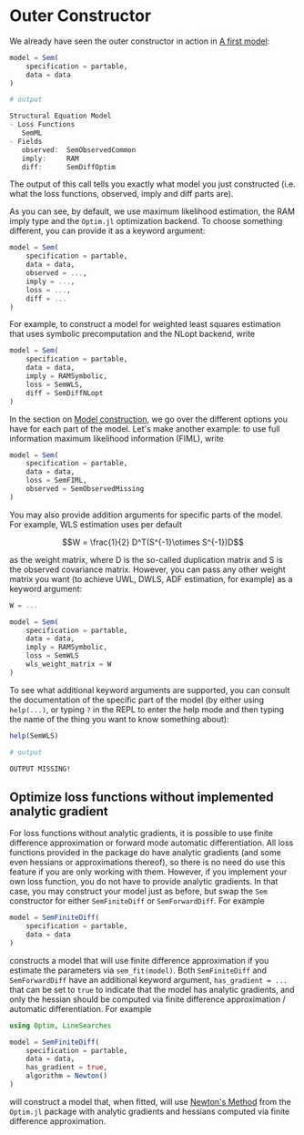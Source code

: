 # Outer Constructor

We already have seen the outer constructor in action in [A first model](@ref):

```julia
model = Sem(
    specification = partable,
    data = data
)

# output

Structural Equation Model
- Loss Functions
   SemML
- Fields
   observed:  SemObservedCommon
   imply:     RAM
   diff:      SemDiffOptim
```

The output of this call tells you exactly what model you just constructed (i.e. what the loss functions, observed, imply and diff parts are).

As you can see, by default, we use maximum likelihood estimation, the RAM imply type and the `Optim.jl` optimization backend. 
To choose something different, you can provide it as a keyword argument:

```julia
model = Sem(
    specification = partable,
    data = data,
    observed = ...,
    imply = ...,
    loss = ...,
    diff = ...
)
```

For example, to construct a model for weighted least squares estimation that uses symbolic precomputation and the NLopt backend, write

```julia
model = Sem(
    specification = partable,
    data = data,
    imply = RAMSymbolic,
    loss = SemWLS,
    diff = SemDiffNLopt
)
```

In the section on [Model construction](@ref), we go over the different options you have for each part of the model.
Let's make another example: to use full information maximum likelihood information (FIML), write

```julia
model = Sem(
    specification = partable,
    data = data,
    loss = SemFIML,
    observed = SemObservedMissing
)
```

You may also provide addition arguments for specific parts of the model. For example, WLS estimation uses per default

```math
W = \frac{1}{2} D^T(S^{-1}\otimes S^{-1})D
```
as the weight matrix, where D is the so-called duplication matrix and S is the observed covariance matrix. However, you can pass any other weight matrix you want (to achieve UWL, DWLS, ADF estimation, for example) as a keyword argument:

```julia
W = ...

model = Sem(
    specification = partable,
    data = data,
    imply = RAMSymbolic,
    loss = SemWLS
    wls_weight_matrix = W
)

```

To see what additional keyword arguments are supported, you can consult the documentation of the specific part of the model (by either using `help(...)`, or typing `?` in the REPL to enter the help mode and then typing the name of the thing you want to know something about):

```julia
help(SemWLS)

# output

OUTPUT MISSING!

```

## Optimize loss functions without implemented analytic gradient

For loss functions without analytic gradients, it is possible to use finite difference approximation or forward mode automatic differentiation. 
All loss functions provided in the package do have analytic gradients (and some even hessians or approximations thereof), so there is no need do use this feature if you are only working with them.
However, if you implement your own loss function, you do not have to provide analytic gradients.
In that case, you may construct your model just as before, but swap the `Sem` constructor for either `SemFiniteDiff` or `SemForwardDiff`. For example

```julia
model = SemFiniteDiff(
    specification = partable,
    data = data
)
```

constructs a model that will use finite difference approximation if you estimate the parameters via `sem_fit(model)`.
Both `SemFiniteDiff` and `SemForwardDiff` have an additional keyword argument, `has_gradient = ...` that can be set to `true` to indicate that the model has analytic gradients, and only the hessian should be computed via finite difference approximation / automatic differentiation.
For example

```julia
using Optim, LineSearches

model = SemFiniteDiff(
    specification = partable,
    data = data,
    has_gradient = true,
    algorithm = Newton()
)
```

will construct a model that, when fitted, will use [Newton's Method](https://julianlsolvers.github.io/Optim.jl/stable/#algo/newton/) from the `Optim.jl` package with analytic gradients and hessians computed via finite difference approximation.